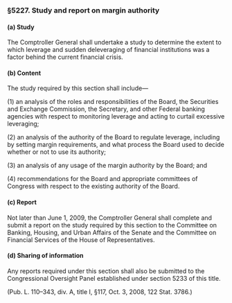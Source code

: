 ### §5227. Study and report on margin authority ###

#### (a) Study ####

The Comptroller General shall undertake a study to determine the extent to which leverage and sudden deleveraging of financial institutions was a factor behind the current financial crisis.

#### (b) Content ####

The study required by this section shall include—

(1) an analysis of the roles and responsibilities of the Board, the Securities and Exchange Commission, the Secretary, and other Federal banking agencies with respect to monitoring leverage and acting to curtail excessive leveraging;

(2) an analysis of the authority of the Board to regulate leverage, including by setting margin requirements, and what process the Board used to decide whether or not to use its authority;

(3) an analysis of any usage of the margin authority by the Board; and

(4) recommendations for the Board and appropriate committees of Congress with respect to the existing authority of the Board.

#### (c) Report ####

Not later than June 1, 2009, the Comptroller General shall complete and submit a report on the study required by this section to the Committee on Banking, Housing, and Urban Affairs of the Senate and the Committee on Financial Services of the House of Representatives.

#### (d) Sharing of information ####

Any reports required under this section shall also be submitted to the Congressional Oversight Panel established under section 5233 of this title.

(Pub. L. 110–343, div. A, title I, §117, Oct. 3, 2008, 122 Stat. 3786.)